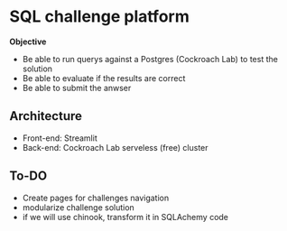 # SQL challenge platform

**Objective**
- Be able to run querys against a Postgres (Cockroach Lab) to test the solution
- Be able to evaluate if the results are correct
- Be able to submit the anwser

## Architecture
- Front-end: Streamlit
- Back-end: Cockroach Lab serveless (free) cluster

## To-DO
- Create pages for challenges navigation
- modularize challenge solution
- if we will use chinook, transform it in SQLAchemy code